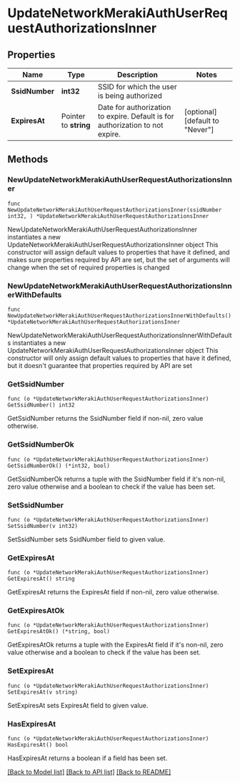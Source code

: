 # UpdateNetworkMerakiAuthUserRequestAuthorizationsInner

## Properties

Name | Type | Description | Notes
------------ | ------------- | ------------- | -------------
**SsidNumber** | **int32** | SSID for which the user is being authorized | 
**ExpiresAt** | Pointer to **string** | Date for authorization to expire. Default is for authorization to not expire. | [optional] [default to "Never"]

## Methods

### NewUpdateNetworkMerakiAuthUserRequestAuthorizationsInner

`func NewUpdateNetworkMerakiAuthUserRequestAuthorizationsInner(ssidNumber int32, ) *UpdateNetworkMerakiAuthUserRequestAuthorizationsInner`

NewUpdateNetworkMerakiAuthUserRequestAuthorizationsInner instantiates a new UpdateNetworkMerakiAuthUserRequestAuthorizationsInner object
This constructor will assign default values to properties that have it defined,
and makes sure properties required by API are set, but the set of arguments
will change when the set of required properties is changed

### NewUpdateNetworkMerakiAuthUserRequestAuthorizationsInnerWithDefaults

`func NewUpdateNetworkMerakiAuthUserRequestAuthorizationsInnerWithDefaults() *UpdateNetworkMerakiAuthUserRequestAuthorizationsInner`

NewUpdateNetworkMerakiAuthUserRequestAuthorizationsInnerWithDefaults instantiates a new UpdateNetworkMerakiAuthUserRequestAuthorizationsInner object
This constructor will only assign default values to properties that have it defined,
but it doesn't guarantee that properties required by API are set

### GetSsidNumber

`func (o *UpdateNetworkMerakiAuthUserRequestAuthorizationsInner) GetSsidNumber() int32`

GetSsidNumber returns the SsidNumber field if non-nil, zero value otherwise.

### GetSsidNumberOk

`func (o *UpdateNetworkMerakiAuthUserRequestAuthorizationsInner) GetSsidNumberOk() (*int32, bool)`

GetSsidNumberOk returns a tuple with the SsidNumber field if it's non-nil, zero value otherwise
and a boolean to check if the value has been set.

### SetSsidNumber

`func (o *UpdateNetworkMerakiAuthUserRequestAuthorizationsInner) SetSsidNumber(v int32)`

SetSsidNumber sets SsidNumber field to given value.


### GetExpiresAt

`func (o *UpdateNetworkMerakiAuthUserRequestAuthorizationsInner) GetExpiresAt() string`

GetExpiresAt returns the ExpiresAt field if non-nil, zero value otherwise.

### GetExpiresAtOk

`func (o *UpdateNetworkMerakiAuthUserRequestAuthorizationsInner) GetExpiresAtOk() (*string, bool)`

GetExpiresAtOk returns a tuple with the ExpiresAt field if it's non-nil, zero value otherwise
and a boolean to check if the value has been set.

### SetExpiresAt

`func (o *UpdateNetworkMerakiAuthUserRequestAuthorizationsInner) SetExpiresAt(v string)`

SetExpiresAt sets ExpiresAt field to given value.

### HasExpiresAt

`func (o *UpdateNetworkMerakiAuthUserRequestAuthorizationsInner) HasExpiresAt() bool`

HasExpiresAt returns a boolean if a field has been set.


[[Back to Model list]](../README.md#documentation-for-models) [[Back to API list]](../README.md#documentation-for-api-endpoints) [[Back to README]](../README.md)


